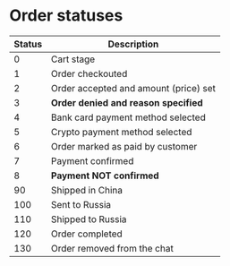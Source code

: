 # Order statuses
| Status | Description                           |
|--------|---------------------------------------|
| 0      | Cart stage                            |
| 1      | Order checkouted                      |
| 2      | Order accepted and amount (price) set |
| 3      | **Order denied and reason specified** |
| 4      | Bank card payment method selected     |
| 5      | Crypto payment method selected        |
| 6      | Order marked as paid by customer      |
| 7      | Payment confirmed                     |
| 8      | **Payment NOT confirmed**             |
| 90     | Shipped in China                      |
| 100    | Sent to Russia                        |
| 110    | Shipped to Russia                     |
| 120    | Order completed                       |
| 130    | Order removed from the chat           |
